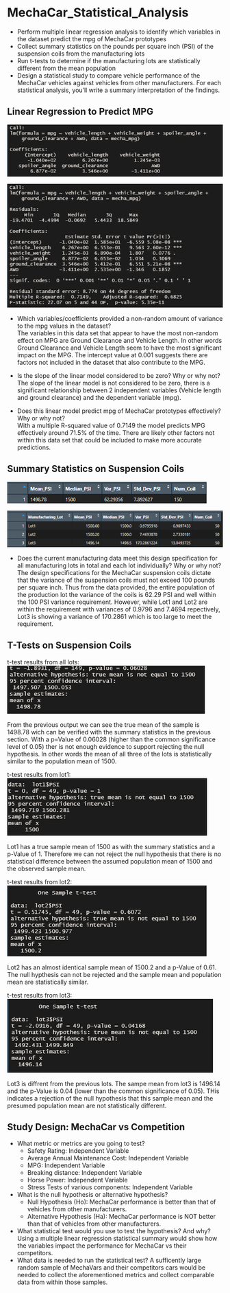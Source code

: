 # MechaCar_Statistical_Analysis

 - Perform multiple linear regression analysis to identify which variables in the dataset predict the mpg of MechaCar prototypes
 - Collect summary statistics on the pounds per square inch (PSI) of the suspension coils from the manufacturing lots
 - Run t-tests to determine if the manufacturing lots are statistically different from the mean population
 - Design a statistical study to compare vehicle performance of the MechaCar vehicles against vehicles from other manufacturers. For each statistical analysis, you’ll write a summary interpretation of the findings.

## Linear Regression to Predict MPG

![ mpgLineReg](img/mpgLineReg.PNG)

![ mpgSummary](img/mpgSummary.PNG)

 - Which variables/coefficients provided a non-random amount of variance to the mpg values in the dataset? <br/>
The variables in this data set that appear to have the most non-random effect on MPG are Ground Clearance and Vehicle Length.  In other words Ground Clearance and Vehicle Length seem to have the most significant impact on the MPG. The intercept value at 0.001 suggests there are factors not included in the dataset that also contribute to the MPG.

 - Is the slope of the linear model considered to be zero? Why or why not? <br/>
The slope of the linear model is not considered to be zero, there is a significant relationship between 2 independent variables (Vehicle length and ground clearance) and the dependent variable (mpg).

 - Does this linear model predict mpg of MechaCar prototypes effectively? Why or why not? <br/>
With a multiple R-squared value of 0.7149 the model predicts MPG effectively around 71.5% of the time. There are likely other factors not within this data set that could be included to make more accurate predictions.

## Summary Statistics on Suspension Coils

![ total_summary_table](img/total_summary_table.PNG)

![ lot_summary_table](img/lot_summary_table.PNG)

 - Does the current manufacturing data meet this design specification for all manufacturing lots in total and each lot individually? Why or why not?<br/>
The design specifications for the MechaCar suspension coils dictate that the variance of the suspension coils must not exceed 100 pounds per square inch. Thus from the data provided, the entire population of the production lot the variance of the coils is 62.29 PSI and well within the 100 PSI variance requirement. However, while Lot1 and Lot2 are within the requirement with variances of 0.9796 and 7.4694 repectively, Lot3 is showing a variance of 170.2861 which is too large to meet the requirement.

## T-Tests on Suspension Coils

t-test results from all lots:<br/>
![ t_test1](img/t_test1.PNG)<br/>

From the previous output we can see the true mean of the sample is 1498.78 wich can be verified with the summary statistics in the previous section. With a p=Value of 0.06028 (higher than the common significance level of 0.05) ther is not enough evidence to support rejecting the null hypothesis. In other words the mean of all three of the lots is statistically similar to the population mean of 1500.

t-test results from lot1:<br/>
![ lot1_t_test](img/lot1_t_test.PNG)<br/>

Lot1 has a true sample mean of 1500 as with the summary statistics and a p-Value of 1. Therefore we can not reject the null hypothesis that there is no statistical difference between the assumed population mean of 1500 and the observed sample mean.

t-test results from lot2:<br/>
![ lot2_t_test](img/lot2_t_test.PNG)<br/>

Lot2 has an almost identical sample mean of 1500.2 and a p-Value of 0.61. The null hypthesis can not be rejected and the sample mean and population mean are statistically similar.

t-test results from lot3:<br/>
![ lot3_t_test](img/lot3_t_test.PNG)<br/>

Lot3 is diffrent from the previous lots. The sampe mean from lot3 is 1496.14 and the p-Value is 0.04 (lower than the common significance of 0.05). THis indicates a rejection of the null hypothesis that this sample mean and the presumed population mean are not statistically different.

## Study Design: MechaCar vs Competition

 - What metric or metrics are you going to test?
	- Safety Rating: Independent Variable
	- Average Annual Maintenance Cost: Independent Variable
	- MPG: Independent Variable
	- Breaking distance: Independent Variable
	- Horse Power: Independent Variable
	- Stress Tests of various components: Independent Variable
 - What is the null hypothesis or alternative hypothesis?
	- Null Hypothesis (Ho): MechaCar performance is better than that of vehicles from other manufacturers.
	- Alternative Hypothesis (Ha): MechaCar performance is NOT better than that of vehicles from other manufacturers.
 - What statistical test would you use to test the hypothesis? And why?
Using a multiple linear regression statistical summary would show how the variables impact the performance for MechaCar vs their competitors.
 - What data is needed to run the statistical test?
A sufficently large random sample of MechaVars and their competitors cars would be needed to collect the aforementioned metrics and collect comparable data from within those samples.